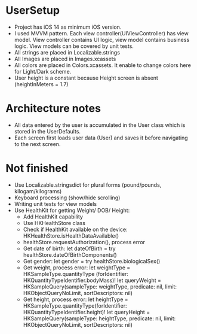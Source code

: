 # UserSetup

- Project has iOS 14 as minimum iOS version.
- I used MVVM pattern. Each view controller(UIViewController) has view model. 
  View controller contains UI logic, view model contains business logic. View models can be covered by unit tests.
- All strings are placed in Localizable.strings
- All Images are placed in Images.xcassets
- All colors are placed in Colors.xcassets. It enable to change colors here for Light/Dark scheme.
- User height is a constant because Height screen is absent (heightInMeters = 1.7) 

# Architecture notes
- All data entered by the user is accumulated in the User class which is stored in the UserDefaults.
- Each screen first loads user data (User) and saves it before navigating to the next screen.

# Not finished
- Use Localizable.stringsdict for plural forms (pound/pounds, kilogam/kilograms)
- Keyboard processing (show/hide scrolling)
- Writing unit tests for view models
- Use HealthKit for getting Weight/ DOB/ Height:
   * Add HealthKit capability
   * Use HKHealthStore class
   * Check if HealthKit available on the device:
       HKHealthStore.isHealthDataAvailable()
   * healthStore.requestAuthorization(), process error
   * Get date of birth:
       let dateOfBirth = try healthStore.dateOfBirthComponents()
   * Get gender:
       let gender = try healthStore.biologicalSex()
   * Get weight, process error:
       let weightType = HKSampleType.quantityType (forIdentifier: HKQuantityTypeIdentifier.bodyMass)!
       let queryWeight = HKSampleQuery(sampleType: weightType, predicate: nil, limit: HKObjectQueryNoLimit, sortDescriptors: nil)
   * Get height, process error:
       let heightType = HKSampleType.quantityType(forIdentifier: HKQuantityTypeIdentifier.height)!
       let queryHeight = HKSampleQuery(sampleType: heightType, predicate: nil, limit: HKObjectQueryNoLimit, sortDescriptors: nil)



